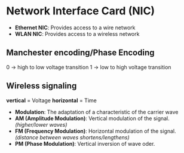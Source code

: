 # Network Interface Card (NIC)
- **Ethernet NIC**: Provides access to a wire network
- **WLAN NIC**: Provides access to a wireless network

## Manchester encoding/Phase Encoding
0 -> high to low voltage transition
1 -> low to high voltage transition

## Wireless signaling
**vertical** = Voltage
**horizontal** = Time

- **Modulation**: The adaptation of a characteristic of the carrier wave
- **AM (Amplitude Modulation)**: Vertical modulation of the signal. *(higher/lower waves)*
- **FM (Frequency Modulation)**: Horizontal modulation of the signal. *(distance between waves shortens/lengthens)*
- **PM (Phase Modulation)**: Vertical inversion of wave oder.
